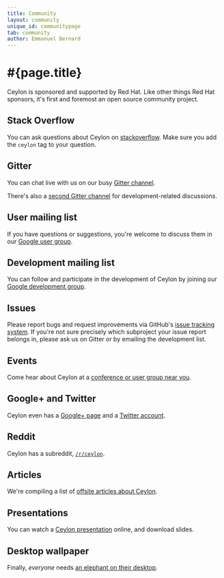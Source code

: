 ```yaml
---
title: Community
layout: community
unique_id: communitypage
tab: community
author: Emmanuel Bernard
---
```

# #{page.title}

Ceylon is sponsored and supported by Red Hat. Like other things Red Hat 
sponsors, it's first and foremost an open source community project.

## Stack Overflow

You can ask questions about Ceylon on [stackoverflow](http://stackoverflow.com/questions/ask).
Make sure you add the `ceylon` tag to your question.

## Gitter

You can chat live with us on our busy [Gitter channel](https://gitter.im/ceylon/user).

There's also a [second Gitter channel](https://gitter.im/ceylon/dev) for 
development-related discussions.

## User mailing list
If you have questions or suggestions, you're welcome to discuss them in 
our [Google user group](http://groups.google.com/group/ceylon-users).

## Development mailing list

You can follow and participate in the development of Ceylon by joining 
our [Google development group](http://groups.google.com/group/ceylon-dev).

<!--
## IRC

You can get in touch with our community directly through our IRC channel
on [FreeNode](https://webchat.freenode.net?randomnick=0&channels=%23ceylonlang&prompt=1&uio=d4)
called [#ceylonlang](http://www.wsirc.com/?username=&server=irc.freenode.net%3A6667&channel=%23ceylonlang)
(if you don't have an IRC client installed you can try either of the two previous links).
-->

## Issues

Please report bugs and request improvements via GitHub's
[issue tracking system](https://github.com/ceylon/). If you're not sure
precisely which subproject your issue report belongs in, please ask us
on Gitter or by emailing the development list.

## Events

Come hear about Ceylon at a [conference or user group near you](events).

## Google+ and Twitter

Ceylon even has a [Google+ page](https://ceylon-lang.org/+) and a
[Twitter account](http://twitter.com/ceylonlang).

## Reddit

Ceylon has a subreddit, [`/r/ceylon`](http://www.reddit.com/r/ceylon).

## Articles

We're compiling a list of [offsite articles about Ceylon](articles).

## Presentations

You can watch a [Ceylon presentation](presentations) online, and
download slides.

## Desktop wallpaper

Finally, *everyone* needs [an elephant on their desktop](https://www.jboss.org/coolstuff/desktopwallpapers/ceylon.html).
